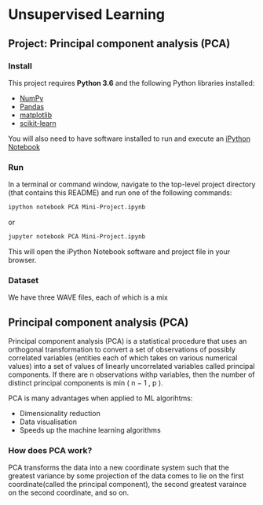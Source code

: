 # Unsupervised Learning
## Project: Principal component analysis (PCA)

### Install

This project requires **Python 3.6** and the following Python libraries installed:

- [NumPy](http://www.numpy.org/)
- [Pandas](http://pandas.pydata.org)
- [matplotlib](http://matplotlib.org/)
- [scikit-learn](http://scikit-learn.org/stable/)

You will also need to have software installed to run and execute an [iPython Notebook](http://ipython.org/notebook.html)

### Run

In a terminal or command window, navigate to the top-level project directory (that contains this README) and run one of the following commands:

```bash
ipython notebook PCA Mini-Project.ipynb
```

or

```bash
jupyter notebook PCA Mini-Project.ipynb
```
This will open the iPython Notebook software and project file in your browser.

### Dataset

We have three WAVE files, each of which is a mix

## Principal component analysis (PCA)

Principal component analysis (PCA) is a statistical procedure that uses an orthogonal transformation to convert a set of observations of possibly correlated variables (entities each of which takes on various numerical values) into a set of values of linearly uncorrelated variables called principal components. If there are n observations withp variables, then the number of distinct principal components is min ( n − 1 , p ).

PCA is many advantages when applied to ML algorihtms:

* Dimensionality reduction
* Data visualisation
* Speeds up the machine learning algorithms

### How does PCA work?

PCA transforms the data into a new coordinate system such that the greatest variance by some projection of the data comes to lie on the first coordinate(called the principal component), the second greatest varaince on the second coordinate, and so on.

